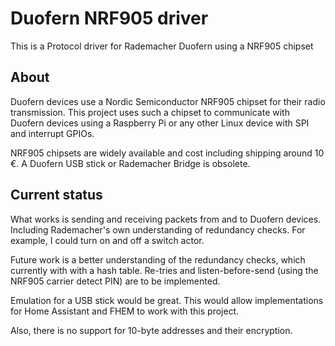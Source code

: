 # Duofern NRF905 driver
This is a Protocol driver for Rademacher Duofern using a NRF905 chipset

## About
Duofern devices use a Nordic Semiconductor NRF905 chipset for their radio transmission. This project uses such a chipset to communicate with Duofern devices using a Raspberry Pi or any other Linux device with SPI and interrupt GPIOs.

NRF905 chipsets are widely available and cost including shipping around 10 €. A Duofern USB stick or Rademacher Bridge is obsolete.

## Current status
What works is sending and receiving packets from and to Duofern devices. Including Rademacher's own understanding of redundancy checks.
For example, I could turn on and off a switch actor.

Future work is a better understanding of the redundancy checks, which currently with with a hash table. Re-tries and listen-before-send (using the NRF905 carrier detect PIN) are to be implemented.

Emulation for a USB stick would be great. This would allow implementations for Home Assistant and FHEM to work with this project.

Also, there is no support for 10-byte addresses and their encryption.
